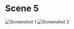 # Scene 5

![Screenshot 1](https://github.com/31Sanskrati/Virtual-Reality-Project/assets/78686887/fe974243-bf86-418b-94ab-ce727564ce71)
![Screenshot 2](https://github.com/31Sanskrati/Virtual-Reality-Project/assets/78686887/d9308978-3f8c-4976-ad39-3c1dc80f4ab8)
